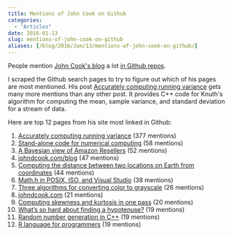 ```yaml
---
title: Mentions of John Cook on Github
categories:
  - "Articles"
date: 2016-01-13
slug: mentions-of-john-cook-on-github
aliases: [/blog/2016/Jan/13/mentions-of-john-cook-on-github/]
---
```



People mention [John Cook's blog](http://www.johndcook.com) a lot [in Github repos](https://github.com/search?q=johndcook.com&type=Code&utf8=%E2%9C%93).

I scraped the Github search pages to try to figure out which of his pages are most mentioned. His post [Accurately computing running variance](http://www.johndcook.com/blog/standard_deviation) gets many more mentions than any other post. It provides C++ code for Knuth's algorithm for computing the mean, sample variance, and standard deviation for a stream of data.

Here are top 12 pages from his site most linked in Github:

1. [Accurately computing running variance](http://www.johndcook.com/blog/standard_deviation) (377 mentions)
2. [Stand-alone code for numerical computing](http://www.johndcook.com/stand_alone_code.html) (58 mentions)
3. [A Bayesian view of Amazon Resellers](http://www.johndcook.com/blog/2011/09/27/bayesian-amazon) (52 mentions)
4. [johndcook.com/blog](http://www.johndcook.com/blog) (47 mentions)
5. [Computing the distance between two locations on Earth from coordinates](http://www.johndcook.com/python_longitude_latitude.html) (44 mentions)
6. [Math.h in POSIX, ISO, and Visual Studio](http://www.johndcook.com/math_h.html) (38 mentions)
7. [Three algorithms for converting color to grayscale](http://www.johndcook.com/blog/2009/08/24/algorithms-convert-color-grayscale) (26 mentions)
8. [johndcook.com](http://www.johndcook.com) (21 mentions)
9. [Computing skewness and kurtosis in one pass](http://www.johndcook.com/blog/skewness_kurtosis) (20 mentions)
10. [What’s so hard about finding a hypotenuse?](http://www.johndcook.com/blog/2010/06/02/whats-so-hard-about-finding-a-hypotenuse) (19 mentions)
11. [Random number generation in C++](http://www.johndcook.com/simplerng.cpp) (19 mentions)
12. [R language for programmers](http://www.johndcook.com/r_language_for_programmers.html) (19 mentions)